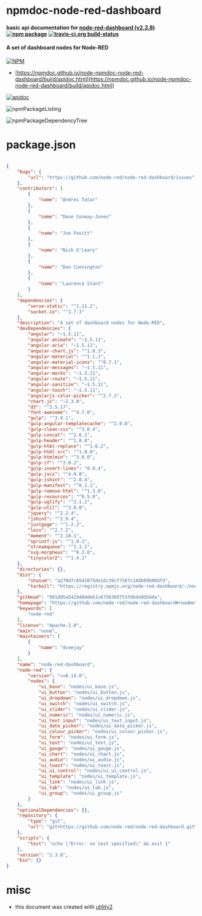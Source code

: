 # npmdoc-node-red-dashboard

#### basic api documentation for  [node-red-dashboard (v2.3.8)](https://github.com/node-red/node-red-dashboard#readme)  [![npm package](https://img.shields.io/npm/v/npmdoc-node-red-dashboard.svg?style=flat-square)](https://www.npmjs.org/package/npmdoc-node-red-dashboard) [![travis-ci.org build-status](https://api.travis-ci.org/npmdoc/node-npmdoc-node-red-dashboard.svg)](https://travis-ci.org/npmdoc/node-npmdoc-node-red-dashboard)

#### A set of dashboard nodes for Node-RED

[![NPM](https://nodei.co/npm/node-red-dashboard.png?downloads=true&downloadRank=true&stars=true)](https://www.npmjs.com/package/node-red-dashboard)

- [https://npmdoc.github.io/node-npmdoc-node-red-dashboard/build/apidoc.html](https://npmdoc.github.io/node-npmdoc-node-red-dashboard/build/apidoc.html)

[![apidoc](https://npmdoc.github.io/node-npmdoc-node-red-dashboard/build/screenCapture.buildCi.browser.%252Ftmp%252Fbuild%252Fapidoc.html.png)](https://npmdoc.github.io/node-npmdoc-node-red-dashboard/build/apidoc.html)

![npmPackageListing](https://npmdoc.github.io/node-npmdoc-node-red-dashboard/build/screenCapture.npmPackageListing.svg)

![npmPackageDependencyTree](https://npmdoc.github.io/node-npmdoc-node-red-dashboard/build/screenCapture.npmPackageDependencyTree.svg)



# package.json

```json

{
    "bugs": {
        "url": "https://github.com/node-red/node-red-dashboard/issues"
    },
    "contributors": [
        {
            "name": "Andrei Tatar"
        },
        {
            "name": "Dave Conway-Jones"
        },
        {
            "name": "Joe Pavitt"
        },
        {
            "name": "Nick O'Leary"
        },
        {
            "name": "Dan Cunnington"
        },
        {
            "name": "Laurence Stant"
        }
    ],
    "dependencies": {
        "serve-static": "^1.11.2",
        "socket.io": "^1.7.3"
    },
    "description": "A set of dashboard nodes for Node-RED",
    "devDependencies": {
        "angular": "~1.5.11",
        "angular-animate": "~1.5.11",
        "angular-aria": "~1.5.11",
        "angular-chart.js": "^1.0.3",
        "angular-material": "^1.1.1",
        "angular-material-icons": "^0.7.1",
        "angular-messages": "~1.5.11",
        "angular-mocks": "~1.5.11",
        "angular-route": "~1.5.11",
        "angular-sanitize": "~1.5.11",
        "angular-touch": "~1.5.11",
        "angularjs-color-picker": "^2.7.2",
        "chart.js": "~2.3.0",
        "d3": "^3.5.17",
        "font-awesome": "^4.7.0",
        "gulp": "^3.9.1",
        "gulp-angular-templatecache": "^2.0.0",
        "gulp-clean-css": "^3.0.4",
        "gulp-concat": "^2.6.1",
        "gulp-header": "^1.8.8",
        "gulp-html-replace": "^1.6.2",
        "gulp-html-src": "^1.0.0",
        "gulp-htmlmin": "^3.0.0",
        "gulp-if": "^2.0.2",
        "gulp-insert-lines": "0.0.4",
        "gulp-jscs": "^4.0.0",
        "gulp-jshint": "^2.0.4",
        "gulp-manifest": "^0.1.1",
        "gulp-remove-html": "^1.3.0",
        "gulp-resources": "^0.5.0",
        "gulp-uglify": "^2.1.2",
        "gulp-util": "^3.0.8",
        "jquery": "^2.2.4",
        "jshint": "^2.9.4",
        "justgage": "^1.2.2",
        "less": "^2.7.2",
        "moment": "^2.18.1",
        "sprintf-js": "^1.0.3",
        "streamqueue": "^1.1.1",
        "svg-morpheus": "^0.3.0",
        "tinycolor2": "^1.4.1"
    },
    "directories": {},
    "dist": {
        "shasum": "a270d7c6542075de1dc39cf7567c14db69b00dfd",
        "tarball": "https://registry.npmjs.org/node-red-dashboard/-/node-red-dashboard-2.3.8.tgz"
    },
    "gitHead": "991d95a5429404de61c6756369753fdbda9d584a",
    "homepage": "https://github.com/node-red/node-red-dashboard#readme",
    "keywords": [
        "node-red"
    ],
    "license": "Apache-2.0",
    "main": "none",
    "maintainers": [
        {
            "name": "dceejay"
        }
    ],
    "name": "node-red-dashboard",
    "node-red": {
        "version": ">=0.14.0",
        "nodes": {
            "ui_base": "nodes/ui_base.js",
            "ui_button": "nodes/ui_button.js",
            "ui_dropdown": "nodes/ui_dropdown.js",
            "ui_switch": "nodes/ui_switch.js",
            "ui_slider": "nodes/ui_slider.js",
            "ui_numeric": "nodes/ui_numeric.js",
            "ui_text_input": "nodes/ui_text_input.js",
            "ui_date_picker": "nodes/ui_date_picker.js",
            "ui_colour_picker": "nodes/ui_colour_picker.js",
            "ui_form": "nodes/ui_form.js",
            "ui_text": "nodes/ui_text.js",
            "ui_gauge": "nodes/ui_gauge.js",
            "ui_chart": "nodes/ui_chart.js",
            "ui_audio": "nodes/ui_audio.js",
            "ui_toast": "nodes/ui_toast.js",
            "ui_ui_control": "nodes/ui_ui_control.js",
            "ui_template": "nodes/ui_template.js",
            "ui_link": "nodes/ui_link.js",
            "ui_tab": "nodes/ui_tab.js",
            "ui_group": "nodes/ui_group.js"
        }
    },
    "optionalDependencies": {},
    "repository": {
        "type": "git",
        "url": "git+https://github.com/node-red/node-red-dashboard.git"
    },
    "scripts": {
        "test": "echo \"Error: no test specified\" && exit 1"
    },
    "version": "2.3.8",
    "bin": {}
}
```



# misc
- this document was created with [utility2](https://github.com/kaizhu256/node-utility2)
